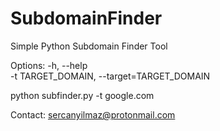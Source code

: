 # SubdomainFinder
Simple Python Subdomain Finder Tool

Options:
  -h, --help            
  -t TARGET_DOMAIN, --target=TARGET_DOMAIN
  
  python subfinder.py -t google.com

Contact: sercanyilmaz@protonmail.com
